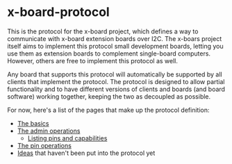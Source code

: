 
x-board-protocol
================

This is the protocol for the x-board project, which defines a way to communicate
with x-board extension boards over I2C. The x-boars project itself aims to
implement this protocol small development boards, letting you use them as extension
boards to complement single-board computers. However, others are free to implement
this protocol as well.

Any board that supports this protocol will automatically be supported by all clients
that implement the protocol. The protocol is designed to allow partial functionality
and to have different versions of clients and boards (and board software) working
together, keeping the two as decoupled as possible.

For now, here's a list of the pages that make up the protocol definition:

- [The basics](basics.md)
- [The admin operations](admin-operations.md)
  - [Listing pins and capabilities](list-pins-capabilities.md)
- [The pin operations](pin-operations.md)
- [Ideas](ideas.md) that haven't been put into the protocol yet